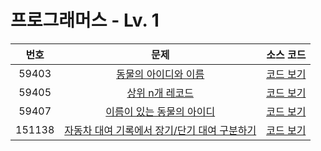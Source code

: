 # 프로그래머스 - Lv. 1

|번호|문제|소스 코드|
|:-:|:-:|:-:|
|59403|[동물의 아이디와 이름](https://school.programmers.co.kr/learn/courses/30/lessons/59403)|[코드 보기](https://github.com/kimta2hwan/sql-problem-solving/blob/main/programmers/level1/src/P59403.sql)|
|59405|[상위 n개 레코드](https://school.programmers.co.kr/learn/courses/30/lessons/59405)|[코드 보기](https://github.com/kimta2hwan/sql-problem-solving/blob/main/programmers/level1/src/P59405.sql)|
|59407|[이름이 있는 동물의 아이디](https://school.programmers.co.kr/learn/courses/30/lessons/59407)|[코드 보기](https://github.com/kimta2hwan/sql-problem-solving/blob/main/programmers/level1/src/P59407.sql)|
|151138|[자동차 대여 기록에서 장기/단기 대여 구분하기](https://school.programmers.co.kr/learn/courses/30/lessons/151138)|[코드 보기](https://github.com/kimta2hwan/sql-problem-solving/blob/main/programmers/level1/src/P151138.sql)|
